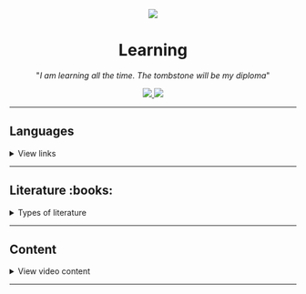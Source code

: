 <p align="center">
    <a href="https://imgur.com/bWS0zEy.png">
        <img src="https://imgur.com/XJKzAzFl.png"/>
    </a>
</p>

<h1 align="center">Learning</h1>

<p align="center">"<i>I am learning all the time. The tombstone will be my diploma</i>"</p>

<p align="center">
    <a href="README.md">
        <img src="https://img.shields.io/badge/Learning-in%20progress-informational"
    </a>
    <a href="LICENSE.md">
        <img src="https://img.shields.io/badge/License-MIT-lightgrey.svg?longCache=true">
    </a>
</p>

***

## Languages

<details>
    <summary>View links</summary>

- [ ] [Assembly](/Languages/Assembly)
  - [ ] [FASM](/Languages/Assembly/FASM/)
  - [ ] [GAS](/Languages/Assembly/GAS/)
  - [ ] [NASM](/Languages/Assembly/NASM/)
- [ ] [Bash](/Languages/Bash)
- [ ] [C#](/Languages/C%23)
- [ ] [C++](/Languages/C++)
- [ ] [Python](/Languages/Python)
- [ ] [SQL](/Languages/SQL)
- [ ] [TeX](/Languages/TeX)

</details>

---

<h2 align="left">Literature :books:</h2>
<details>
  <summary>Types of literature</summary>

<h3 align="center">Publicism</h3>
 <details>
   <summary>View books</summary>

- [ ] Спящий бог. 018 секс, блокчейн и новый мир`[0/620]`
- [ ] No Logo. Люди против брэндов`[0/624]`
- [ ] Время секонд хэнд`[0/512]`
- [ ] Не надейтесь избавиться от книг!`[0/336]`
- [x] Скотный двор (Оруэлл)`[128/128]`
- [x] Литература и тоталитаризм (Оруэлл)`[8/8]`
- [x] Писатели и левиафан (Оруэлл)`[16/16]`
- [x] Политика против литературы (Оруэлл)`[41/41]`
- [x] Уэллс, Гитлер и Всемирное государство (Оруэлл)`[13/13]`
- [x] Заметки о национализме (Оруэлл)`[38/38]`
- [ ] Красная таблетка (Андрей Курпатов)`[0/270]`
- [ ] Империя должна умереть (Михаил Зыгарь)`[0/909]`
- [ ] Психология народов и масс (Гюстав Лебон)`[0/384]`
- [ ] Очерки по психологии сексуальности (Зигмунд Фрейд)`[0/256]`
- [ ] Евреи, их происхождение и причины их влияния в Европе (Х.Чемберлен)`[0/266]`
- [ ] Памятники не тем. Правители, не заслужившие славы (Ари Турунен)`[0/331]`
- [ ] 21 урок для XXI века (Юваль Харари)`[0/416]`
- [ ] Взлёт и падение третьего рейха (Уильям Ширер)`[0/1216]`
- [ ] От диктатуры к демократии (Джин Шарп)`[0/84]`
- [ ] Самоубийство сверхдержавы (Патрик Джозеф Бьюкенен)`[0/548]`
- [ ] Время перемен (Алексей М. Уразов)`[0/408]`
- [ ] Мировой порядок (Генри Киссинджер)`[0/402]`
- [ ] Европе не нужен евро (Тило Саррацин)`[0/410]`
- [ ] Классовая война (Ноам Хомский)`[0/214]`
- [ ] Квентэссенция социализма (Альберт Шеффле)`[0/74]`
- [ ] Политические сочинения. В 5 томах (Герберт Спенсер)`[0/2512]`
  - [ ] Том I. Личность и государство (Спенсер)`[0/496]`
  - [ ] Том II. Cоциальная статика`[0/528]`
  - [ ] Том III. История политических институтов`[0/432]`
  - [ ] Том IV. Политические опыты`[0/560]`
  - [ ] Том V. Этика общественной жизни`[0/496]`
- [ ] On the Choice of Books (Томас Карлейль)`[0/33]`
- [ ] Разум цветов (Морис Метерлинк)`[0/210]`
- [ ] Борьба за эволюционную идею (Геккель)`[0/132]`
- [ ] Красота форм в природе (Геккель)`[0/580]`

</details>

---

<h3 align="center">Treatise</h3>
 <details>
   <summary>View books</summary>

- [ ] Политика (Аристотель)`[103/352]`
- [ ] Поэтика (Аристотель)`[0/224]`
- [ ] Метафизика (Аристотель)`[0/448]`
- [ ] Орагон (Аристотель)`[0/364]`
- [ ] О духе законов (Шарль де Монтескьё)`[0/690]`
- [ ] Логико-философский трактат (Людвиг Витгенштейн)`[0/75]`
- [x] Критика чистого разума (Кант)`[160/160]`
- [ ] Левиафан (Томас Гоббс)`[0/512]`
- [ ] Об ораторе (Цицерон)`[0/496]`
- [ ] Первоначала философии (Рене Декарт)`[0/654]`
- [ ] Бытие и время (Мартин Хайдеггер)`[0/460]`
- [ ] Так говорил Заратустра (Ницше)`[0/320]`
- [ ] Sapiens. Краткая история человечества жанр (Юваль Харари)`[0/520]`
- [ ] Великая шахматная доска (Збигнев Бжезинский)`[0/384]`
- [ ] Иметь или быть (Эрих Фромм)`[0/320]`
- [ ] Государство (Платон)`[0/448]`
- [ ] Искусство любить (Эрих Фромм)`[0/133]`
- [ ] Арийское миросозерцание (Х.Чемберлен)`[0/64]`
- [ ] Истоки тоталитаризма (Ханна Арендт)`[0/857]`
- [ ] Задиг или судьба (Вольтер)`[0/77]`
- [ ] Государственность и анархия (Бакунин)`[0/257]`
- [ ] Утопия для реалистов (Рутгер Брегман)`[0/213]`
- [ ] Анархия и нравственность (Петр Кропоткин)`[0/608]`
- [ ] Человеческое, слишком человеческое (Ницше)`[0/384]`
- [ ] Основные начала (Спенсер)`[0/467]`
- [ ] Опыты научные, политические и философские (Спенсер)`[0/1366]`
  - [ ] Том 1`[0/462]`
  - [ ] Том 2`[0/437]`
  - [ ] Том 3`[0/467]`
- [ ] Этика жизни (Томас Карлейль)`[0/106]`
- [ ] Герои, почитание героев и героическое в истории (Томас Карлейль)`[0/865]`
- [ ] Мысли (Артур Шопенгауэр)`[0/104]`
- [ ] О ничтожестве и горестях жизни (Артур Шопенгауэр)`[0/18]`
- [ ] Смерть и ее отношение к неразрушимости нашего существа (Артур Шопенгауэр)`[0/54]`
- [ ] Афоризмы житейской мудрости (Артур Шопенгауэр)`[0/719]`
- [ ] Сочинения (Кант)`[0/864]`
- [ ] К вечному миру (Кант)`[0/316]`
- [ ] Принцип чистого разума (Кант)`[0/148]`
- [ ] Критика практического разума (Кант)`[0/169]`
- [ ] Наука Логики (Гегель)`[0/1892]`
  - [ ] Наука логики. Том I. Объективная логика`[0/662]`
  - [ ] Наука логики. Том II. Субъективная логика`[0/353]`
  - [ ] Учение о бытии`[0/395]`
  - [ ] Учение о сущности`[0/199]`
  - [ ] Учение о понятии`[0/283]`
- [ ] Лекции по эстетике (Гегель)`[0/104]`
- [ ] Законы диалектики. Всеобщая мировая ирония (Гегель)`[0/179]`
- [ ] Опыт о человеческом разумении (Джон Локк)`[0/755]`
- [ ] Опыт о законе народонаселения (Мальтус)`[0/157]`

</details>

---

<h3 align="center">Fiction</h3>
<details>
  <summary>View books</summary>

<h4 align="left">Poetry</h4>
<details>
    <summary>View</summary>

- [x] Великий дух (Перси Биш Шелли)`[416/416]`
- [x] Сонеты (Шекспир)`[154/154]`
- [ ] Поэтический мир прерафаэлитов`[0/207]`
- [ ] Королевские идиллии (Теннисон)`[0/423]`
- [ ] Улисс (Теннисон)`[0/3]`
- [ ] Сэр Галахад (Теннисон)`[0/3]`
- [ ] Стихотворения (Теннисон)`[0/57]`
- [ ] Стихотворения. Пьесы (Эмиль Верхарн, Морис Метерлинк)`[0/601]`
- [ ] Вечный слушатель`[0/651]`
- [ ] Английская классическая эпиграмма`[0/73]`
- [ ] Возвращенный рай (Джон Мильтон)`[0/60]`
- [ ] Стихотворения (Джон Мильтон)`[0/63]`
- [ ] Потерянный рай. Возвращенный рай. Другие поэтические произведения (Джон Мильтон)`[0/886]`
- [ ] Стихи и поэмы (Роберт Саути)`[0/963]`
- [ ] Письма (Джон Китс)`[0/115]`
- [ ] Стихотворения и поэмы (Джон Китс)`[0/244]`
- [ ] Сонеты (Луиш де Камоэнс)`[0/21]`
- [ ] Лузиады. Сонеты (Луиш де Камоэнс)`[0/490]`
- [ ] Элегия тени (Фернандо Пессоа)`[0/73]`
- [ ] Лирика (Фернандо Пессоа)`[0/224]`
- [ ] Валезанские катрены (Райнер Мария Рильке)`[0/11]`
- [ ] Жизнь девы Марии (Райнер Мария Рильке)`[0/11]`
- [ ] Стихи (Райнер Мария Рильке)`[0/21]`
- [ ] Зеленый дом (Теодор Крамер)`[0/130]`
- [ ] Трагедии (Йост ван ден Вондел)`[0/395]`
- [ ] Избранные стихи (Киплинг)`[0/331]`
- [ ] Собрание сочинений (Брюсов)`[0/1298]`
  - [ ] Том I. Стихотворения 1892-1909`[0/445]`
  - [ ] Том II. Стихотворения 1909-1917`[0/330]`
  - [ ] Том III. Стихотворения 1918-1924 `[0/523]`

</details>

---

<h4 align="left">Fantasy</h4>
<details>
    <summary>View</summary>

- [x] Игра престолов (Джордж Мартин)`[864/864]`
- [x] Мастер и Маргарита (Булгаков)`[416/416]`
- [x] Хоббит, или Туда и обратно (Толкин)`[310/310]`
- [ ] Облачный атлас (Митчелл)`[0/704]`

##### Sword of Truth
<details>
  <summary>View</summary>
    
  - [x] Wizard's First Rule`[836/836]`
  - [x] Wizard's Second Rule  or Stone of Tears`[982/982]`
  - [ ] Wizard's Third  Rule or Blood of the Fold`[119/623]`
  - [ ] Wizard's Fourth Rule or Temple of the Winds`[0/528]`
  - [ ] Wizard's Fifth Rule or Soul of the Fire`[0/512]`
  - [ ] Wizard's Sixth Rule or Faith of the Fallen`[0/800]`
  - [ ] Wizard's Seventh Rule or Pillars of Creation`[0/557]`
  - [ ] Wizard's Eighth Rule or Naked Empire`[0/608]`
  - [ ] Wizard's Ninth Rule or Chainfire`[0/672]`
  - [ ] Wizard's Tenth Rule or Phantom`[0/672]`
  - [ ] Wizard's Last Rule or Confessor`[0/673]`

</details>
</details>

---

<h4 align="left">Fantastic</h4>
<details>
    <summary>View</summary>

- [ ] Пикник на обочине (Стругацкие)`[0/256]`
- [ ] Нейромант. Трилогия "Киберпространство" (Уильям Гибсон)`[0/960]`
- [ ] Мы (Замятин)`[0/224]`
- [ ] Понедельник начинается в субботу (Стругацкие)`[0/320]`
- [ ] Трудно быть богом (Стругацкие)`[0/224]`
- [ ] Хищные вещи века (Стругацкие)`[0/256]`
- [ ] Облик грядущего (Уэллс Герберт Джордж)`[0/180]`
- [ ] Возвращение со звезд (Станислав Лем)`[0/320]`
- [ ] Эдем (Станислав Лем)`[0/320]`
- [ ] Куколки (Джон Уиндем)`[0/288]`
- [ ] День триффидов (Джон Уиндем)`[0/320]`

##### S.T.A.L.K.E.R
<details>
    <summary>View</summary>

- [x] Зона поражения (В.Орехов)`[416/416]`
- [x] Линия огня (В. Орехов)`[416/416]`
- [x] Дезертир (А.Степанов)`[320/320]`

</details>

</details>

--- 

<h4 align="left">Novels</h4>
<details>
    <summary>View</summary>

- [x] Мартин Иден (Джек Лондон)`[416/416]`
- [ ] Бесконечная шутка (Уоллес Д.Ф.)`[0/1280]`
- [ ] Улисс (Джеймс Джойс)`[0/730]`
- [ ] Поминки по Финнегану (Джеймс Джойс)`[0/600]`
- [ ] Радуга земного тяготения (Томас Пинчон)`[0/760]`
- [ ] Над пропастью во ржи (Джером Сэлинджер)`[0/213]`
- [x] Преступление и наказание (Достоевский)`[608/608]`
- [x] Гордость и предубеждение (Джейн Остин)`[416/416]`
- [ ] Унесённые ветром (Маргарет Митчелл)`[0/672]`
- [ ] Повелитель мух (Уильям Голдинг)`[0/224]`
- [ ] Поющие в терновнике (Колин Маккалоу)`[0/692]`
- [ ] Трое в лодке, не считая собаки (Джером)`[0/228]`
- [ ] Случаи (Хармс)`[0/720]`
- [ ] Над кукушкиным гнездом (Кен Кизи)`[0/384]`
- [ ] Вино из одуванчиков (Брэдбэри)`[0/320]`
- [ ] Граф Монте-Кристо (Дюма)`[0/1216]`
- [ ] Я ем тишину ложками (Майкл Финкель)`[0/256]`
- [ ] В темноте (Даниэль Пайснер, Кристина Хигер)`[0/288]`
- [ ] Обожженные языки (Паланик)`[0/352]`
- [x] Исчезнувшая (Гиллиан Флинн)`[512/512]`
- [ ] Илиада (Гомер)`[0/576]`
- [ ] Одиссея (Гомер)`[0/416]`
- [ ] Сердца трёх (Джек Лондон)`[0/368]`
- [ ] Американские боги (Нил Гейман)`[0/640]`
- [ ] Письма незнакомке (Андре Моруа)`[0/224]`
- [ ] Убить пересмешника (Харпер Ли)`[0/416]`
- [ ] Семь смертей (Эвелины Хардкасл)`[0/512]`
- [ ] Триумфальная арка (Эрих Мария Ремарк)`[0/640]`
- [ ] Атлант расправил плечи (Айн Рэнд)`[0/1408]`
  - [ ] Ч. I. Непротивление`[0/436]`
  - [ ] Ч. II. Или - или.`[0/424]`
  - [ ] Ч. III. А есть А`[0/538]`
- [ ] О дивный новый мир (Олдос Хаксли)`[0/352]`
- [ ] Ярмарка Тщеславия (Уильям Теккерей)`[0/928]`
- [ ] Котлован (Андрей Платонов)`[0/192]`
- [ ] Кристина (Стивен Кинг)`[0/544]`
- [ ] Мизери (Стивен Кинг)`[0/384]`
- [ ] Под стеклянным колпаком (Сильвия Плат)`[0/320]`
- [ ] Театр (Уильям Сомерсет Моэм)`[0/320]`
- [ ] Игра в бисер (Герман Гессе)`[0/512]`
- [ ] Осень патриарха (Габриэль Гарсиа Маркес)`[0/416]`
- [ ] Человек, который смеется (Виктор Гюго)`[0/704]`
- [ ] Отель (Артур Хейли)`[0/608]`
- [ ] Что делать? (Николай Чернышевский)`[0/576]`
- [ ] Двадцать четыре часа из жизни женщины (Стефан Цвейг)`[0/288]`
- [ ] Война миров (Герберт Уэллс)`[0/288]`
- [ ] Железная пята (Джек Лондон)`[0/352]`
- [ ] Странная история доктора Джекила и мистера Хайда (Роберт Стивенсон)`[0/416]`
- [ ] Бремя страстей человеческих (Уильям Сомерсет Моэм)`[0/800]`
- [ ] Шагреневая кожа (Оноре де Бальзак)`[0/320]`
- [ ] Механическое пианино (Курт Воннегут)`[0/416]`
- [ ] Завтрак для чемпионов (Курт Воннегут)`[0/288]`
- [ ] Добро пожаловать в обезьянник (Курт Воннегут)`[0/384]`
- [ ] Колыбель для кошки (Курт Воннегут)`[0/288]`
- [ ] Чума (Альбер Камю)`[0/384]`
- [ ] Бабушка велела кланяться и передать, что просит прощения (Фредрик Бакман)`[0/480]`
- [ ] Сто лет одиночества (Габриэль Гарсиа Маркес)`[0/544]`
- [ ] Цветы для Элджернона (Дэниел Киз)`[0/382]`
- [ ] Тошнота (Жан-Поль Сартр)`[0/320]`
- [ ] Возраст зрелости (Жан-Поль Сартр)`[0/416]`
- [ ] Стена и другие новеллы (Жан-Поль Сартр)`[0/288]`
- [ ] Почтительная потаскушка (Жан-Поль Сартр)`[0/256]`
- [ ] Шоколад (Джоанн Харрис)`[0/352]`
- [ ] Тень ветра (Карлос Сафон)`[0/576]`
- [ ] Одиннадцать минут (Пауло Коэльо)`[0/320]`
- [ ] Божественная комедия (Данте Алигьери)`[0/800]`
- [ ] Процесс (Франц Кафка)`[0/288]`
- [ ] Джейн Эйр (Шарлотта Бронте)`[0/672]`

</details>



</details>

---

<h3 align="center">Educational</h3>
<details>
  <summary>View books</summary>


<h4 align="left">Grokking series</h4>
  <details>
    <summary>View</summary>

- [ ]  Grokking Artificial Intelligence Algorithms`[0/392]`
- [ ]  Grokking Algorithms`[59/288]`
- [ ]  Grokking Machine Learning`[0/350]`
- [ ]  Grokking Deep Learning`[0/336]`

</details>

---

<h4 align="left">Languages</h4>
 <details>
    <summary>View languages</summary>

##### English 
  <details>
      <summary>View</summary>
    
- [x] Английский язык. 14 текстов о США`[87/87]`
- [ ] Курс разговорного английского в удобных формулах и диалогах (Н.Брель,Н.Пославская)`[0/136]`
- [ ] Полный курс английского языка - учебник-самоучитель (М.Г.Рубцова)`[0/276]`
- [ ] Английский язык. Новый самоучитель (Ирина Орлова, А. Петрова)`[0/800]`
- [ ] Английский язык. 5-11 классы (Справочник школьника)
- [ ] The Beauty and the Beast. Уровень 1 (Шарль Перро)`[0/96]`
- [ ] English Fairy Tales. Уровень 1`[0/96]`

</details>
</details>

---

<h4 align="left">Mathematics</h4>
  <details>
        <summary>View</summary>

- [ ] [Линейная алгебра для чайников](http://alik-abdulin.com/matrixes/matrixes.html#opred)
- [ ] [Алгоритмы. Просто как дважды два](https://1lib.eu/book/2881801/bdf9dc?regionChanged=&redirect=537745)`[0/245]`
- [ ]  Курсы Математического анализа, 3 тома (Л.Д. Кудрявцев)
  - [ ] Том 1.`[0/704]`
  - [ ] Том 2.`[0/720]`
  - [ ] Том 3.`[0/351]`
- [ ] [50 идей о которых нужно знать.Математика](https://www.labirint.ru/books/435729/)`[0/208]`
- [ ] [Живая математика](https://math.ru/lib/book/djvu/perelman/alive_math.djvu)`[0/160]`
- [ ]  Конкретная математика. Математические основы информатики (Д.Кнут, Р.Л.Грэхем, О.Паташник)`[0/784]`
- [ ]  Удовольствие от x (Стивен Строгац)`[0/304]`
- [ ]  Красота в квадрате (Алекс Беллос)`[0/368]`
- [ ]  Что такое математика? (Р. Курант, Г.Роббинс)`[0/568]`
- [ ]  Алгебра и начала анализа (М.И. Башмаков)`[0/343]`
- [ ]  Теория вероятностей и математичнская статистика (В.И.Турчин)`[0/569]`
- [ ]  Математические трюки для быстрого счёта (Ингве Фогт)`[0/170]`
- [ ]  Любовь и математика. Сердце скрытой реальности`[0/352]`
- [ ]  Реальные применения мнимых чисел (Балк & Полухин)`[0/255]`
- [ ]  Как решают нестандартные задачи (А.Я.Канель-Белов, А.К.Ковальджи)`[0/96]`
- [ ]  Математика. 5-11 классы (Справочник школьника)`[26/130]`

</details>

---

<h4 align="left">Network</h4>
  <details>
    <summary>View</summary>

- [ ] [IPv6 для знатоков IPv4](https://sites.google.com/site/yartikhiy/home/ipv6book)
- [ ] [Наука о Сетях](http://networksciencebook.com)
- [ ] [Разъяснение HTTP2](https://github.com/vlet/http2-explained/blob/master/http2.ru.pdf?raw=true) `[0/36]`
- [ ]  Компьютерные сети (Таненбаум) `[0/947]`
- [ ]  Сети предприяти на основе Windows NT (М.Стерн, Г.Монти, В.Бэчманн) `[0/442]`

</details>

---

<h4 align="left">OS</h4>
 <details>
    <summary>View OS</summary>

##### Linux 
  <details>
      <summary>View</summary>

- [ ] [Ядро Linux](https://codernet.ru/books/linux/yadro_linux_opisanie_processa_razrabotki/)`[0/496]`
- [ ] [Архитектура операционной системы Unix](http://lib.ru/BACH)`[0/420]`
- [ ] [Энциклопедия программиста Linux](http://www.opennet.ru/docs/RUS/lpg)
- [ ] [Энциклопедия разработчика модулей ядра Linux](http://www.opennet.ru/docs/RUS/lkmpg)
- [ ]  Внутреннее устройство Linux`[0/384]`
- [ ]  Командная строка Linux (полное руководство)`[0/480]`
- [ ]  Linux. Установка, настройка, администрирование (Кофлер)`[0/768]`

</details>

</details>

---

<h4 align="left">Marketing and etc.</h4>
<details>
    <summary>View</summary>

- [ ] Маркетинг. Вопросы и ответы. (Г.П. Абрамова)`[32/159]`
- [ ] Бессознательный брендинг (Дуглас ван Прает)`[0/320]`
- [ ] Брендинг территорий. Лучшие мировые практики (Кейт Динни)`[0/336]`
- [ ] Coca-Cola. Грязная правда (Майкл Блендинг)`[0/400]`
- [ ] Внутри Coca-Cola. История бренда №1 глазами легендарного СЕО (Бизли)`[0/256]`
- [ ] Герой и бунтарь. Создание бренда с помощью архетипов (Маргарет Марк)`[0/336]`
- [ ] Код публичности. Развитие личного бренда в эпоху Digital (Ана Мавричева)`[0/272]`

</details>

---
<h4 align="left">Programming languages</h4>
 <details>
    <summary>View programming languages</summary>

##### Assembly
   <details>
     <summary>View</summary>

- [ ]  Ассемблер – это просто. Учимся программировать, 2011 г. (Калашников О.) `[0/325]`
- [ ]  Программирование на ассемблере на платформе x86-64, 2011 г. (Аблязов Р.)`[0/305]`
- [ ] [Программирование на языке ассемблера NASM для ОС Unix, 2011 г.](http://www.stolyarov.info/books/pdf/nasm_unix.pdf)`[0/190]`
- [ ] [Ассемблер в Linux для программистов C](https://ru.wikibooks.org/wiki/Ассемблер_в_Linux_для_программистов_C)
- [ ] [Ассемблер для чайников](http://av-assembler.ru/asm/afd/assembler-for-dummy.htm)

</details>

##### C/C++
   <details>
      <summary>View</summary>

- [ ] [Заметки о языке программирования Си/Си++](https://yurichev.com/writings/C-notes-ru.pdf)`[0/70]`
- [ ]  C A Software Engineering Approach 3rd Edition`[0/498]`
- [ ]  Системное программирование на языке Си
- [ ]  C++ для инженерных и научных расчетов (Питер Готтшлинг)`[0/512]`
- [ ]  Введение в язык программирования С++ (Бьерн Страуструп)`[0/369]`
- [ ]  Введение в язык Си++ (Андрей Столяров)`[0/159]`
- [ ] [Вводный курс по объектно-ориентированному программированию на языке Си++](http://ru.wikibooks.org/wiki/Си-плюс-плюс)
- [ ] [Язык Си в примерах](https://ru.wikibooks.org/wiki/Язык_Си_в_примерах)
- [ ] [Разработка сетевых приложений](http://zed.karelia.ru/mmedia/docs/nets.pdf)
- [ ]  C++ notes for professionals`[0/708]`

</details>

##### Python 
  <details>
       <summary>View</summary>

- [ ]  PEP 8 - руководство по написанию кода на Python
- [ ]  Программирование на Python, том 1, 4-е издание. Марк Лутц`[0/992]`
- [ ]  Чистый питон`[0/288]`
- [ ]  Программируем на Python (Майкл Доусон)`[0/416]`
- [ ]  Прикладной анализ текстовых данных на Python`[0/368]`
- [ ]  A Byte of Python (Russian)`[0/164]`
- [ ] [Python. Введение в объектно-ориентированное программирование](https://younglinux.info/oopython.php)
- [ ] [Problem Solving with Algorithms and Data Structures](https://aliev.github.io/runestone)
- [ ]  Эволюционные нейросети на языке Python (Ярослав Омельченко)`[0/310]`

</details>

##### SQL 
  <details>
      <summary>View</summary>

- [ ] [Руководство по SQL](http://proselyte.net/tutorials/sql)
- [ ] [Язык SQL. Базовый курс](https://postgrespro.ru/education/books/sqlprimer)`[0/336]`
- [ ] [Руководство по MS SQL Server 2017](https://metanit.com/sql/sqlserver)
- [ ]  SQL и реляционная теория. как грамотно писать код на sql (К.ДЖ.Дейт)`[0/476]`

</details>

##### TeX/LaTeX
  <details> 
      <summary>View</summary>

- [ ] [Сверстай диплом красиво: LaTeX за три дня](http://www.stolyarov.info/books/pdf/latex3days.pdf)`[0/101]`
- [ ]  Все про TeX (Дональд Э. Кнут)`[0/560]`
- [ ]  Компьютерная типография (Дональд Э. Кнут)`[0/672]`
- [ ] [LaTeX, GNU/Linux и русский стиль (сборник статей)](http://www.inp.nsk.su/~baldin/LaTeX/index.html)

</details>


</details> 

---


<h4 align="left">Science</h4>
<details>
  <summary>View</summary>

- [ ] Электроника для начинающих, Аливерти П., 2018`[0/368]`
- [ ] Микрокомпьютеры Raspberry Pi. Практическое руководство`[0/240]`
- [ ] Raspberry Pi Cookbook`[0/510]`
- [ ] Электроника. Проекты с использованием контроллера Arduino`[0/401]`
- [ ] Радиоэлектроника для чайников`[0/400]`
- [ ] Рождение машин. Неизвестная история кибернетики (Томас Рид)`[0/693]`
- [ ] Майкл Файер: Абсолютный минимум. Как квантовая теория объясняет наш мир`[0/384]`
- [ ] Квантовая механика теоретический минимум`[0/400]`
- [ ] Квантовая физика. Для тех, кто хочет все успеть`[0/128]`
- [ ] Вечность. В поисках окончательной теории времени`[0/512]`
- [x] Теоретический минимум по Computer Science`[224/224]`
- [ ] Structure  and  Interpretationof  Computer  Programs (Harold Abelson,Gerald Jay Sussman,Julie Sussman)`[0/542]`
- [ ] Компьютерные науки.Базовый курс`[0/992]`
- [ ] Теоретический минимум по Big Data`[0/208]`
- [ ] Работа с Big Data в облаках (Александр Сенько)`[0/448]`
- [x] Самое главное...Электронная почта (А.Орлов)`[128/128]`
- [ ] IBM PS/2 Справочник пользователя (Гилберт Хелд)`[0/352]`
- [ ] Python machine learning (Sebastian Raschka & Vahid Mirjalili)`[0/771]`
- [ ] AI Crash course`[0/361]`
- [ ] Artificial Intelligence  and Games (Georgios N. Yannakakis Julian Togelius)`[0/350]`
- [ ] The Hundred-Page Machine Learning (Andriy Burkov)`[0/151]`
- [ ] Hands-On Machine Learning with Scikit-Learn, Keras & TensorFlow`[0/1065]`
- [ ] Оформление программного кода. Методическое пособие (Столяров А.)`[0/118]`
- [ ] Программирование: введение в профессию (Столяров А.)
  - [ ] Том 1: азы программирования (2016)`[0/467]`
  - [ ] Том 2: низкоуровневое программирования (2016)`[0/499]`
  - [ ] Том 3: системы и сети (2017)`[0/403]`
  - [ ] Том 4: парадигмы (2020)`[0/659]`
- [ ] Код: тайный язык информатики (Чарльз Петцольд)`[0/448]`
- [ ] Совершенный код (Стив МакКоннелл)`[0/914]`
- [ ] Рефакторинг, улучшение существующего кода (Мартин Фаулер)`[0/420]`
- [ ] Верховный алгоритм (Педро Домингос)`[0/385]`
- [ ] Чистый код (Роберт Мартин)`[0/466]`
- [ ] Модельное мышление (Скотт Пейдж)`[0/528]`
- [ ] Физика. 5-11 классы (Справочник школьника)`[0/124]`
- [ ] Химия. 5-11 классы (Справочник школьника)`[0/88]`
- [ ] Биология. 5-11 классы (Справочник школьника)`[0/102]`
- [ ] География. 5-11 классы (Справочник школьника)`[0/98]`
- [ ] Информатика. 5-11 классы (Справочник школьника)`[0/113]`
- [ ] Социальная физика. Как Большие данные помогают следить за нами и отбирают у нас частную жизнь`[0/352]`
- [ ] Убийственные большие данные  (Кэти О'Нил)`[0/320]`
- [ ] 10 аргументов удалить все свои аккаунты в социальных сетях`[0/192]` 

</details>

---

<h4 align="left">Tasks and puzzles</h4>
 <details>
      <summary>View</summary>

- [ ] [1000 задач по программированию](http://k504.khai.edu/attachments/article/762/Zadachnik_Abramyan.pdf)`[0/142]`
- [ ]  Классические головоломки (Мартин Гарднер)`[0/96]`
- [ ] [Программирование: теоремы и задачи](https://hal.archives-ouvertes.fr/hal-01480636/document)`[0/320]`
- [ ]  Комбинаторные задачи: Олимпиады по программированию (Ю.В.Корженевич)`[0/116]`
- [ ]  Сборник задач по теории алгоритмов`[0/183]`
- [ ]  Лучшие задачи на логику (Шабан,Ядловский,Гусев,Мерников)`[0/256]`
- [ ]  Латеральная логика. Головоломный путь к нестандартному мышлению (Гарет Мур)`[0/208]`
- [ ]  Логические головоломки (А.Богданов)`[0/132]`
- [ ]  Головоломки (Л.П. Мочалов)`[0/144]`
- [ ]  Логическая игра (Л.Кэрролл)`[0/112]`
- [ ]  Математические изюминки (Р.Хонсбергер)`[0/256]`
- [ ]  Математический калейдоскоп (Г.Штейнгауз)`[0/160]`
- [ ]  Обобщение чисел (Л.С. Понтрягин)`[0/224]`
- [ ]  Приглашение в теорию чисел  (О.Оре)`[0/128]`

</details>

---

<h4 align="left">Vim</h4>
<details>
    <summary>View</summary>

- [ ] [Поваренная Книга Vim](http://www.opennet.ru/docs/RUS/vim_cookbook)
- [ ] [Просто о Vim](http://rus-linux.net/MyLDP/BOOKS/Vim/prosto-o-vim.pdf)`[0/72]`

</details>



</details>

</details>

---

<h2 align="left">Content</h2>
<details>
 <summary>View video content</summary>

<h4 align="left">Educational channels</h4>
<details>
  <summary>View</summary>

- [Тимофей Хирьянов](https://www.youtube.com/user/tkhirianov)
- [Дистанционные занятия МФТИ](https://www.youtube.com/channel/UCEEhbFAvl3fOW5geICQbMcg)    
- [ФКН ВШЭ — дистанционные занятия](https://www.youtube.com/channel/UCV56iySuhfRQ1qSjXmAr1Yw/)
- [Кафедра ИВМ МФТИ](https://www.youtube.com/channel/UCQS_6TIx_meYd9BfnpoNcHA/)
- [Кафедра Теоретической Механики](https://www.youtube.com/channel/UCdQN8tQsBJFMx57wsLt0JKw)
- [Кафедра высшей математики МФТИ](https://www.youtube.com/channel/UC_ByV5irnAmCUZEGVZntFmQ)
- [Открытая лаборатория искусственного интеллекта МФТИ](https://www.youtube.com/channel/UCGCfZVANvKXdlRppUbfzf-Q)
- [CS50](https://www.youtube.com/c/cs50/)
- [НОУ ИНТУИТ](https://www.youtube.com/user/Intuitube/featured)
- [Minsk Python Meetup](https://www.youtube.com/user/pythonMinsk)
- [Лекторий ФПМИ](https://www.youtube.com/channel/UCdxesVp6Fs7wLpnp1XKkvZg)
- [Станет проще](https://www.youtube.com/playlist?list=PLFg1XD1ytVo01rGekO4dg4fiQiIyqDHWh)
- [Заметки Ардуинщика](https://www.youtube.com/channel/UC4axiS76D784-ofoTdo5zOA/featured)
- [Pingvinus](https://www.youtube.com/channel/UCnxk5BzZxRN7y3a1IqHhVlA/featured)
- [Computer Science Center](https://www.youtube.com/c/CompscicenterRu/featured)
- [Лекториум](https://www.youtube.com/user/OpenLektorium/featured)
- [Igor Krylov](https://www.youtube.com/c/IgorKrylov/featured)
- [Deep Learning School](https://www.youtube.com/c/DeepLearningSchool/featured)

</details>

---

<h4 align="left">E-libraries</h4>
<details>
  <summary>View</summary>

- [ПУБЛИЧНАЯ БИБЛИОТЕКА](http://publ.lib.ru/publib.html)
- [Library Genesis](http://gen.lib.rus.ec/)
- [Флибуста](https://flibusta.site/)
- [Rutracker :)](https://rutracker.org/forum/index.php)
- [OZ](https://oz.by/)
- [Поляков К.Ю.](http://kpolyakov.spb.ru/)

</details>

---

<h4 align="left">Websites</h4>
<details>
  <summary>View</summary>

- [Кафедра информатики и вычислительной математики](http://cs.mipt.ru/wp/)
- [MIPT Computer Science](https://www.sites.google.com/site/miptcscourses/)
- [MIPT acm](http://acm.mipt.ru/)
- [ИНТУИТ](https://intuit.ru/)
- [Foxford](https://foxford.ru/wiki/informatika)
- [Losst](https://losst.ru/)
- [Habr](https://habr.com/ru/top/)
- [Stackoverflow (eng)](https://stackoverflow.com/)
- [Stackoverflow (ru)](https://ru.stackoverflow.com/)
- [SSD.EFF.ORG](https://ssd.eff.org/ru)

</details>

---

<h4 align="left">Courses</h4>
<details>
  <summary>View</summary>

- [ ] [Основы Linux](https://stepik.org/course/762/syllabus)
- [ ] [Введение в Linux](https://stepik.org/course/73/syllabus)
- [ ] [Введение в базы данных](https://stepik.org/course/551/promo)
- [ ] [Базовый курс по математике](https://stepik.org/course/85/syllabus)
- [ ] [Python: основы и применение](https://stepik.org/course/512/promo)
- [ ] [Программирование на языке C++](https://stepik.org/course/7/syllabus)
- [ ] [Алгоритмы: теория и практика. Методы](https://stepik.org/course/217/promo)

</details>

</details>

***
